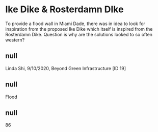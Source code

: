 # Ike Dike & Rosterdamn DIke

To provide a flood wall in Miami Dade, there was in idea to look for inspiration from the proposed Ike Dike which itself is inspired from the Rosterdamn Dike. Question is why are the solutions looked to so often western?  

## null

Linda Shi, 9/10/2020, Beyond Green Infrastructure [ID 19]

## null

Flood

## null

86
